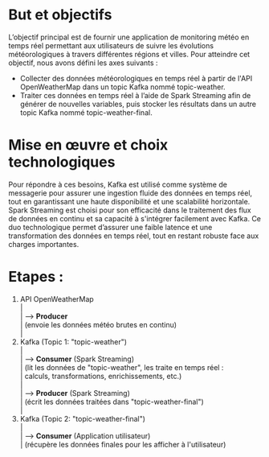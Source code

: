 
# But et objectifs  
L’objectif principal est de fournir une application de monitoring météo en temps réel permettant aux utilisateurs de suivre les évolutions météorologiques à travers différentes régions et villes. Pour atteindre cet objectif, nous avons défini les axes suivants :  
  
- Collecter des données météorologiques en temps réel à partir de l'API OpenWeatherMap dans un topic Kafka nommé topic-weather.  
- Traiter ces données en temps réel à l’aide de Spark Streaming afin de générer de nouvelles variables, puis stocker les résultats dans un autre topic Kafka nommé topic-weather-final.
  
# Mise en œuvre et choix technologiques  
Pour répondre à ces besoins, Kafka est utilisé comme système de messagerie pour assurer une ingestion fluide des données en temps réel, tout en garantissant une haute disponibilité et une scalabilité horizontale. Spark Streaming est choisi pour son efficacité dans le traitement des flux de données en continu et sa capacité à s'intégrer facilement avec Kafka. Ce duo technologique permet d’assurer une faible latence et une transformation des données en temps réel, tout en restant robuste face aux charges importantes.  

# Etapes :  

1. API OpenWeatherMap  
   |  
   | --> **Producer**  
   |     (envoie les données météo brutes en continu)  
   |
2. Kafka (Topic 1: "topic-weather")  
   |  
   | --> **Consumer** (Spark Streaming)   
   |     (lit les données de "topic-weather", les traite en temps réel :  
   |      calculs, transformations, enrichissements, etc.)  
   |  
   | --> **Producer** (Spark Streaming)  
   |     (écrit les données traitées dans "topic-weather-final")  
   |  
3. Kafka (Topic 2: "topic-weather-final")  
   |  
   | --> **Consumer** (Application utilisateur)  
   |     (récupère les données finales pour les afficher à l'utilisateur)
